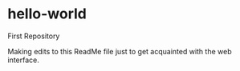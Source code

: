 # hello-world

First Repository

Making edits to this ReadMe file just to get acquainted with the web interface. 

